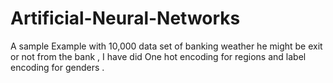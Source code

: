 # Artificial-Neural-Networks
A sample Example with 10,000 data set of banking weather he might be exit or not from the bank , I have did One hot encoding for regions and label encoding for genders .  
